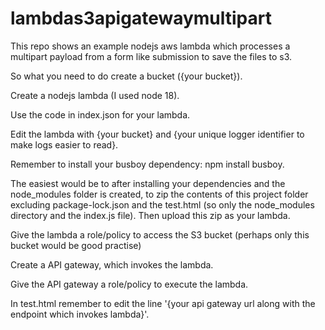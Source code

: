 # lambdas3apigatewaymultipart
This repo shows an example nodejs aws lambda which processes a multipart payload from a form like submission to save the files to s3.

So what you need to do create a bucket ({your bucket}).

Create a nodejs lambda (I used node 18).

Use the code in index.json for your lambda.

Edit the lambda with {your bucket} and {your unique logger identifier to make logs easier to read}.

Remember to install your busboy dependency: npm install busboy.

The easiest would be to after installing your dependencies and the node_modules folder is created, to zip the contents of this project folder excluding package-lock.json and the test.html (so only the node_modules directory and the index.js file). Then upload this zip as your lambda.

Give the lambda a role/policy to access the S3 bucket (perhaps only this bucket would be good practise)

Create a API gateway, which invokes the lambda.

Give the API gateway a role/policy to execute the lambda.

In test.html remember to edit the line '{your api gateway url along with the endpoint which invokes lambda}'.
